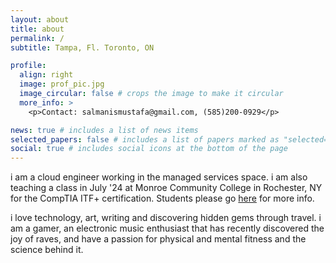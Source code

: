 ```yaml
---
layout: about
title: about
permalink: /
subtitle: Tampa, Fl. Toronto, ON

profile:
  align: right
  image: prof_pic.jpg
  image_circular: false # crops the image to make it circular
  more_info: >
    <p>Contact: salmanismustafa@gmail.com, (585)200-0929</p>

news: true # includes a list of news items
selected_papers: false # includes a list of papers marked as "selected={true}"
social: true # includes social icons at the bottom of the page
---
```

i am a cloud engineer working in the managed services space. i am also teaching a class in July '24 at Monroe Community College in Rochester, NY for the CompTIA ITF+ certification. Students please go [here]() for more info. 

i love technology, art, writing and discovering hidden gems through travel. i am a gamer, an electronic music enthusiast that has recently discovered the joy of raves, and have a passion for physical and mental fitness and the science behind it.
